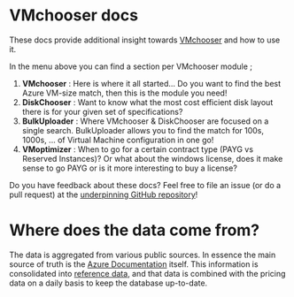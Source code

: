 # **VMchooser** docs
These docs provide additional insight towards [VMchooser](https://aka.ms/vmchooser) and how to use it.

In the menu above you can find a section per VMchooser module ; 
1. **VMchooser** : Here is where it all started... Do you want to find the best Azure VM-size match, then this is the module you need!
2. **DiskChooser** : Want to know what the most cost efficient disk layout there is for your given set of specifications? 
3. **BulkUploader** : Where VMchooser & DiskChooser are focused on a single search. BulkUploader allows you to find the match for 100s, 1000s, ... of Virtual Machine configuration in one go!
4. **VMoptimizer** : When to go for a certain contract type (PAYG vs Reserved Instances)? Or what about the windows license, does it make sense to go PAYG or is it more interesting to buy a license?

Do you have feedback about these docs? Feel free to file an issue (or do a pull request) at the [underpinning GitHub repository](https://github.com/kvaes/azure-vmchooser-docs/)!


# Where does the data come from?
The data is aggregated from various public sources. In essence the main source of truth is the [Azure Documentation](https://docs.microsoft.com/en-us/azure/virtual-machines/windows/sizes) itself. 
This information is consolidated into [reference data](https://github.com/kvaes/azure-vmchooser-database/tree/master/compute), and that data is combined with the pricing data on a daily basis to keep the database up-to-date.


